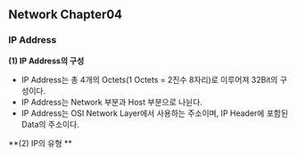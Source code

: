 ## Network Chapter04
### IP Address 
**(1) IP Address의 구성**
 - IP Address는 총 4개의 Octets(1 Octets = 2진수 8자리)로 이루어져 32Bit의 구성이다. 
 - IP Address는 Network 부분과 Host 부분으로 나뉜다. 
 - IP Address는 OSI Network Layer에서 사용하는 주소이며, IP Header에 포함된 Data의 주소이다. 

**(2) IP의 유형 **

 
